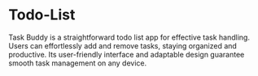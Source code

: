 # Todo-List
Task Buddy is a straightforward todo list app for effective task handling. Users can effortlessly add and remove tasks, staying organized and productive. Its user-friendly interface and adaptable design guarantee smooth task management on any device.
